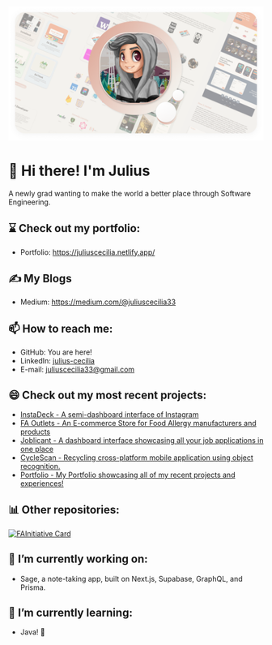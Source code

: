 ![Portfolio](https://github.com/juliuscecilia33/Portfolio/blob/main/public/images/Banner.png)

# 👋 Hi there! I'm Julius  

A newly grad wanting to make the world a better place through Software Engineering.

## ⌛ Check out my portfolio: 
- Portfolio: https://juliuscecilia.netlify.app/

## ✍️ My Blogs
- Medium: https://medium.com/@juliuscecilia33

## 📫 How to reach me:
- GitHub: You are here!
- LinkedIn: [julius-cecilia](https://www.linkedin.com/in/julius-cecilia/)
- E-mail: juliuscecilia33@gmail.com

## 😄 Check out my most recent projects: 
- [InstaDeck - A semi-dashboard interface of Instagram](https://instadeck.netlify.app/)
- [FA Outlets - An E-commerce Store for Food Allergy manufacturers and products](https://faoutlets.netlify.app/)
- [Joblicant - A dashboard interface showcasing all your job applications in one place](https://github.com/juliuscecilia33/Joblicant)
- [CycleScan - Recycling cross-platform mobile application using object recognition.](https://github.com/bkenza/CycleScan)
- [Portfolio - My Portfolio showcasing all of my recent projects and experiences!](https://juliuscecilia.netlify.app/)

## 📊 Other repositories:
[![FAInitiative Card](https://github-readme-stats.vercel.app/api/pin/?username=juliuscecilia33&repo=FAInitiative&theme=vue-dark)](https://github.com/juliuscecilia33/FAInitiative)

## 🔭 I’m currently working on:
- Sage, a note-taking app, built on Next.js, Supabase, GraphQL, and Prisma.

## 🌱 I’m currently learning:
- Java! 🧭



<!--
**juliuscecilia33/juliuscecilia33** is a ✨ _special_ ✨ repository because its `README.md` (this file) appears on your GitHub profile.

Here are some ideas to get you started:

- 🔭 I’m currently working on ...
- 🌱 I’m currently learning ...
- 👯 I’m looking to collaborate on ...
- 🤔 I’m looking for help with ...
- 💬 Ask me about ...
- 📫 How to reach me: ...
- 😄 Pronouns: ...
- ⚡ Fun fact: ...
-->
